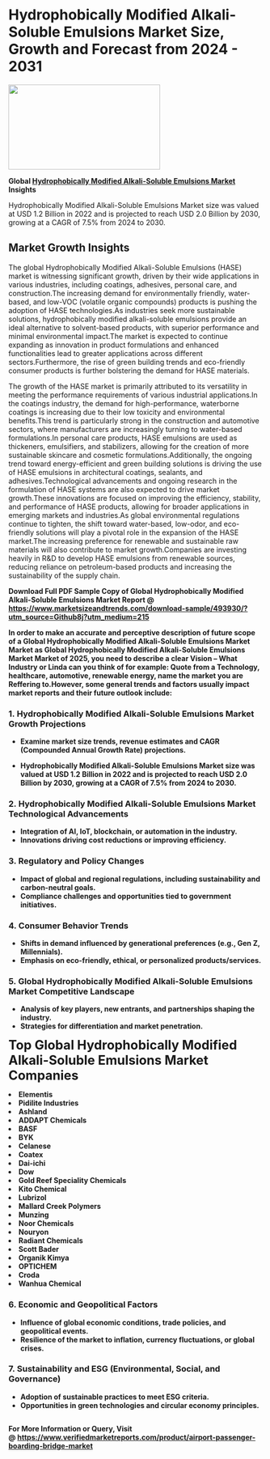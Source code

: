 <H1>Hydrophobically Modified Alkali-Soluble Emulsions Market Size, Growth and Forecast from 2024 - 2031</H1><img class="aligncenter size-medium wp-image-584254" src="https://thirdeyenews.in/wp-content/uploads/2024/09/Global-Market-Research-300x168.jpeg" alt="" width="300" height="168" /><p><strong>Global&nbsp;<a href="https://www.marketsizeandtrends.com/download-sample/493930/?utm_source=Github8j?utm_medium=215">Hydrophobically Modified Alkali-Soluble Emulsions Market</a> Insights</strong></p><p>Hydrophobically Modified Alkali-Soluble Emulsions Market size was valued at USD 1.2 Billion in 2022 and is projected to reach USD 2.0 Billion by 2030, growing at a CAGR of 7.5% from 2024 to 2030.</p><p><h2>Market Growth Insights</h2> <p>The global Hydrophobically Modified Alkali-Soluble Emulsions (HASE) market is witnessing significant growth, driven by their wide applications in various industries, including coatings, adhesives, personal care, and construction.The increasing demand for environmentally friendly, water-based, and low-VOC (volatile organic compounds) products is pushing the adoption of HASE technologies.As industries seek more sustainable solutions, hydrophobically modified alkali-soluble emulsions provide an ideal alternative to solvent-based products, with superior performance and minimal environmental impact.The market is expected to continue expanding as innovation in product formulations and enhanced functionalities lead to greater applications across different sectors.Furthermore, the rise of green building trends and eco-friendly consumer products is further bolstering the demand for HASE materials.<strong></strong></p> <p>The growth of the HASE market is primarily attributed to its versatility in meeting the performance requirements of various industrial applications.In the coatings industry, the demand for high-performance, waterborne coatings is increasing due to their low toxicity and environmental benefits.This trend is particularly strong in the construction and automotive sectors, where manufacturers are increasingly turning to water-based formulations.In personal care products, HASE emulsions are used as thickeners, emulsifiers, and stabilizers, allowing for the creation of more sustainable skincare and cosmetic formulations.Additionally, the ongoing trend toward energy-efficient and green building solutions is driving the use of HASE emulsions in architectural coatings, sealants, and adhesives.Technological advancements and ongoing research in the formulation of HASE systems are also expected to drive market growth.These innovations are focused on improving the efficiency, stability, and performance of HASE products, allowing for broader applications in emerging markets and industries.As global environmental regulations continue to tighten, the shift toward water-based, low-odor, and eco-friendly solutions will play a pivotal role in the expansion of the HASE market.The increasing preference for renewable and sustainable raw materials will also contribute to market growth.Companies are investing heavily in R&D to develop HASE emulsions from renewable sources, reducing reliance on petroleum-based products and increasing the sustainability of the supply chain.<strong></p><p><span class=""><strong>Download Full PDF Sample Copy of Global Hydrophobically Modified Alkali-Soluble Emulsions Market Report</strong> @ <a href="https://www.marketsizeandtrends.com/download-sample/493930/?utm_source=Github8j?utm_medium=215" target="_blank">https://www.marketsizeandtrends.com/download-sample/493930/?utm_source=Github8j?utm_medium=215</a></span></p><p>In order to make an accurate and perceptive description of future scope of a Global&nbsp;Hydrophobically Modified Alkali-Soluble Emulsions Market Market as Global&nbsp;Hydrophobically Modified Alkali-Soluble Emulsions Market Market of 2025, you need to describe a clear Vision &ndash; What Industry or Linda can you think of for example: Quote from a Technology, healthcare, automotive, renewable energy, name the market you are Reffering to.However, some general trends and factors usually impact market reports and their future outlook include:</p><h3>1.&nbsp;<strong>Hydrophobically Modified Alkali-Soluble Emulsions Market Growth Projections</strong></h3><ul><li>Examine market size trends, revenue estimates and CAGR (Compounded Annual Growth Rate) projections.</li><li><p>Hydrophobically Modified Alkali-Soluble Emulsions Market size was valued at USD 1.2 Billion in 2022 and is projected to reach USD 2.0 Billion by 2030, growing at a CAGR of 7.5% from 2024 to 2030.</p></li></ul><h3>2.&nbsp;<strong>Hydrophobically Modified Alkali-Soluble Emulsions Market Technological Advancements</strong></h3><ul><li>Integration of AI, IoT, blockchain, or automation in the industry.</li><li>Innovations driving cost reductions or improving efficiency.</li></ul><h3>3.&nbsp;<strong>Regulatory and Policy Changes</strong></h3><ul><li>Impact of global and regional regulations, including sustainability and carbon-neutral goals.</li><li>Compliance challenges and opportunities tied to government initiatives.</li></ul><h3>4.&nbsp;<strong>Consumer Behavior Trends</strong></h3><ul><li>Shifts in demand influenced by generational preferences (e.g., Gen Z, Millennials).</li><li>Emphasis on eco-friendly, ethical, or personalized products/services.</li></ul><h3>5.&nbsp;<strong>Global Hydrophobically Modified Alkali-Soluble Emulsions Market Competitive Landscape</strong></h3><ul><li>Analysis of key players, new entrants, and partnerships shaping the industry.</li><li>Strategies for differentiation and market penetration.</li></ul><p data-pm-slice="1 1 []"><span style="color: inherit; font-family: inherit; font-size: 25px;">Top Global Hydrophobically Modified Alkali-Soluble Emulsions Market Companies</span></p><div class="" data-test-id=""><p><li>Elementis</li><li> Pidilite Industries</li><li> Ashland</li><li> ADDAPT Chemicals</li><li> BASF</li><li> BYK</li><li> Celanese</li><li> Coatex</li><li> Dai-ichi</li><li> Dow</li><li> Gold Reef Speciality Chemicals</li><li> Kito Chemical</li><li> Lubrizol</li><li> Mallard Creek Polymers</li><li> Munzing</li><li> Noor Chemicals</li><li> Nouryon</li><li> Radiant Chemicals</li><li> Scott Bader</li><li> Organik Kimya</li><li> OPTICHEM</li><li> Croda</li><li> Wanhua Chemical</li></p></div><h3>6.&nbsp;<strong>Economic and Geopolitical Factors</strong></h3><ul><li>Influence of global economic conditions, trade policies, and geopolitical events.</li><li>Resilience of the market to inflation, currency fluctuations, or global crises.</li></ul><h3>7.&nbsp;<strong>Sustainability and ESG (Environmental, Social, and Governance)</strong></h3><ul><li>Adoption of sustainable practices to meet ESG criteria.</li><li>Opportunities in green technologies and circular economy principles.</li></ul><h2><strong style="font-size: 14px;">For More Information or Query, Visit @&nbsp;</strong><a style="background-color: #ffffff; font-size: 14px;" href="https://www.marketsizeandtrends.com/report/hydrophobically-modified-alkali-soluble-emulsions-market/" target="_blank">https://www.verifiedmarketreports.com/product/airport-passenger-boarding-bridge-market</a></h2>